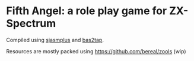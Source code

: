 # Fifth Angel: a role play game for ZX-Spectrum

Compiled using [sjasmplus](https://github.com/z00m128/sjasmplus) and [bas2tap](https://github.com/speccyorg/bas2tap).

Resources are mostly packed using https://github.com/bereal/zools (wip)
